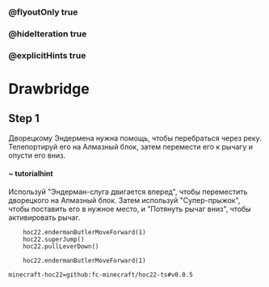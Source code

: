 ### @flyoutOnly true
### @hideIteration true
### @explicitHints true


# Drawbridge

## Step 1  
Дворецкому Эндермена нужна помощь, чтобы перебраться через реку. Телепортируй его на Алмазный блок, затем перемести его к рычагу и опусти его вниз.  

#### ~ tutorialhint  
Используй "Эндерман-слуга двигается вперед", чтобы переместить дворецкого на Алмазный блок. Затем используй "Супер-прыжок", чтобы поставить его в нужное место, и "Потянуть рычаг вниз", чтобы активировать рычаг.  



```ghost
    hoc22.endermanButlerMoveForward(1)
    hoc22.superJump()
    hoc22.pullLeverDown()
```
```template
    hoc22.endermanButlerMoveForward(1)
```
```package
minecraft-hoc22=github:fc-minecraft/hoc22-ts#v0.0.5
```